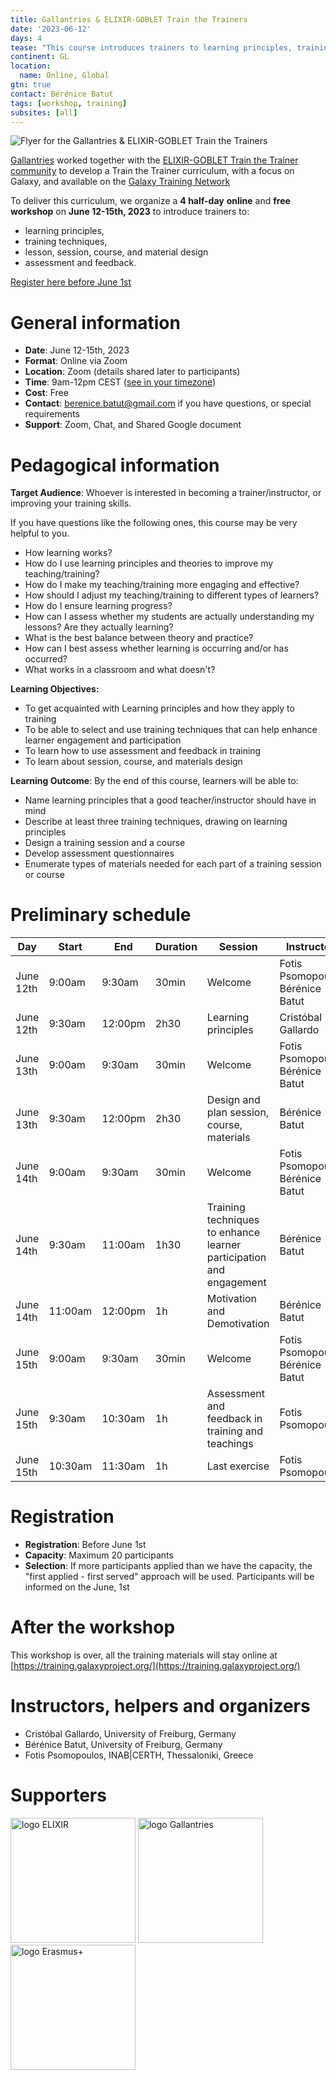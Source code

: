 ```yaml
---
title: Gallantries & ELIXIR-GOBLET Train the Trainers
date: '2023-06-12'
days: 4
tease: "This course introduces trainers to learning principles, training techniques, lesson, session, course, and material design as well as assessment and feedback. This course is has been developed for by trainers in the bioinformatics but is suitable for all trainers and educators in higher education."
continent: GL
location:
  name: Online, Global
gtn: true
contact: Bérénice Batut
tags: [workshop, training]
subsites: [all]
---
```


![Flyer for the Gallantries & ELIXIR-GOBLET Train the Trainers](/events/2023-06-12-train-the-trainers/flyer.png)

[Gallantries](https://gallantries.github.io) worked together with the [ELIXIR-GOBLET Train the Trainer community](https://elixir-europe.org/platforms/training/train-the-trainer) to develop a Train the Trainer curriculum, with a focus on Galaxy, and available on the [Galaxy Training Network](https://training.galaxyproject.org/)

To deliver this curriculum, we organize a **4 half-day** **online** and **free workshop** on **June 12-15th, 2023** to introduce trainers to:
- learning principles,
- training techniques,
- lesson, session, course, and material design
- assessment and feedback.

<a  class="btn w-100 btn-primary btn-lg" href="https://forms.gle/uEn2RJ52v8WavyU76">Register here before June 1st</a>


# General information

- **Date**: June 12-15th, 2023
- **Format**: Online via Zoom
- **Location**: Zoom (details shared later to participants)
- **Time**: 9am-12pm CEST ([see in your timezone](https://arewemeetingyet.com/Zurich/2023-06-12/09:00/Workshop%20Gallantries%20Train%20the%20Trainers))
- **Cost**: Free
- **Contact**: [berenice.batut@gmail.com](mailto:berenice.batut@gmail.com) if you have questions, or special requirements
- **Support**: Zoom, Chat, and Shared Google document

# Pedagogical information

**Target Audience**: Whoever is interested in becoming a trainer/instructor, or improving your training skills.

  If you have questions like the following ones, this course may be very helpful to you.
  * How learning works?
  * How do I use learning principles and theories to improve my teaching/training?
  * How do I make my teaching/training more engaging and effective?
  * How should I adjust my teaching/training to different types of learners?
  * How do I ensure learning progress?
  * How can I assess whether my students are actually understanding my lessons? Are they actually learning?
  * What is the best balance between theory and practice?
  * How can I best assess whether learning is occurring and/or has occurred?
  * What works in a classroom and what doesn't?

**Learning Objectives:**
* To get acquainted with Learning principles and how they apply to training
* To be able to select and use training techniques that can help enhance learner engagement and participation
* To learn how to use assessment and feedback in training
* To learn about session, course, and materials design

**Learning Outcome**: By the end of this course, learners will be able to:
* Name learning principles that a good teacher/instructor should have in mind
* Describe at least three training techniques, drawing on learning principles
* Design a training session and a course
* Develop assessment questionnaires
* Enumerate types of materials needed for each part of a training session or course

# Preliminary schedule

| Day | Start | End | Duration | Session | Instructors |
|---|---|---|---|---|---|
| June 12th | 9:00am  | 9:30am  | 30min | Welcome | Fotis Psomopoulos, Bérénice Batut |
| June 12th | 9:30am  | 12:00pm | 2h30  | Learning principles | Cristóbal Gallardo |
| June 13th | 9:00am  | 9:30am  | 30min | Welcome | Fotis Psomopoulos, Bérénice Batut |
| June 13th | 9:30am  | 12:00pm | 2h30  | Design and plan session, course, materials | Bérénice Batut |
| June 14th | 9:00am  | 9:30am  | 30min | Welcome | Fotis Psomopoulos, Bérénice Batut |
| June 14th | 9:30am  | 11:00am | 1h30  | Training techniques to enhance learner participation and engagement | Bérénice Batut |
| June 14th | 11:00am | 12:00pm | 1h    | Motivation and Demotivation | Bérénice Batut |
| June 15th | 9:00am  | 9:30am  | 30min | Welcome | Fotis Psomopoulos, Bérénice Batut |
| June 15th | 9:30am  | 10:30am | 1h    | Assessment and feedback in training and teachings | Fotis Psomopoulos |
| June 15th | 10:30am | 11:30am | 1h    | Last exercise | Fotis Psomopoulos |

# Registration

- **Registration**: Before June 1st
- **Capacity**: Maximum 20 participants
- **Selection**: If more participants applied than we have the capacity, the "first applied - first served" approach will be used. Participants will be informed on the June, 1st

# After the workshop

This workshop is over, all the training materials will stay online at [https://training.galaxyproject.org/](https://training.galaxyproject.org/)

# Instructors, helpers and organizers

- Cristóbal Gallardo, University of Freiburg, Germany
- Bérénice Batut, University of Freiburg, Germany
- Fotis Psomopoulos, INAB|CERTH, Thessaloniki, Greece

# Supporters

<img class="img-fluid" src="/images/logos/ElixirNoTextLogo.png" style="width:200px;" alt="logo ELIXIR"/>
<img class="img-fluid" src="/images/logos/gallantries.png" style="width:200px;" alt="logo Gallantries"/>
<img class="img-fluid" src="/images/logos/erasmus+.jpg" style="width:200px;" alt="logo Erasmus+"/>
